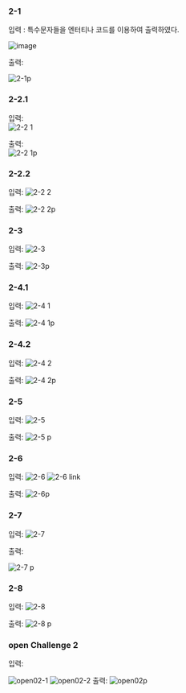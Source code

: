 <h3>2-1</h3> 


입력 : 특수문자들을 엔터티나 코드를 이용하여 출력하였다.



![image](https://github.com/kyksc/Web23/assets/144462053/bbc4d58b-9ff0-443f-a181-64a077a32c08)



출력:

![2-1p](https://github.com/kyksc/Web23/assets/144462053/9ef3400b-a043-44a1-8c2d-b6c8db4fc336)

<h3>2-2.1</h3> 

입력:  
![2-2 1](https://github.com/kyksc/Web23/assets/144462053/4ed6c7c7-8566-4ba1-b9c4-6327765c10c4)


출력:  
![2-2 1p](https://github.com/kyksc/Web23/assets/144462053/9d02b87d-c748-46e9-adc1-a2f2f19b5479)

<h3>2-2.2</h3> 


입력:
![2-2 2](https://github.com/kyksc/Web23/assets/144462053/b9c84010-ff29-4b2f-adf3-b9e8b9a4e0d3)

출력:
![2-2 2p](https://github.com/kyksc/Web23/assets/144462053/fbb9c5d0-aff6-4dcd-9ec6-a230bfc9bd27)

<h3>2-3</h3> 


입력:
![2-3](https://github.com/kyksc/Web23/assets/144462053/e038434f-dfab-4623-8ca7-ca510a4987cd)

출력:
![2-3p](https://github.com/kyksc/Web23/assets/144462053/5c417ae0-ab09-4c9e-9237-abebdc7158ab)


<h3>2-4.1</h3> 


입력:
![2-4 1](https://github.com/kyksc/Web23/assets/144462053/bf38e5fb-df35-479f-9f03-c96b71b60977)

출력:
![2-4 1p](https://github.com/kyksc/Web23/assets/144462053/b644038a-6fed-4ee5-8965-5f2cb289979d)

<h3>2-4.2</h3> 


입력:
![2-4 2](https://github.com/kyksc/Web23/assets/144462053/eab465c0-69c3-4fc5-9675-6f7677a622d1)

출력:
![2-4 2p](https://github.com/kyksc/Web23/assets/144462053/fa9dd956-2609-41cf-b693-a1f834a4866a)


<h3>2-5</h3> 


입력:
![2-5](https://github.com/kyksc/Web23/assets/144462053/db95d403-f582-42af-9526-40aca79d18cf)

출력:
![2-5 p](https://github.com/kyksc/Web23/assets/144462053/97669762-776c-41ea-98ed-c6f969738877)


<h3>2-6</h3> 


입력:
![2-6](https://github.com/kyksc/Web23/assets/144462053/8c1d00d8-16a6-475a-b465-7f0666814e42)
![2-6 link](https://github.com/kyksc/Web23/assets/144462053/38790f2b-78c7-473d-828a-789adc2d00b1)

출력:
![2-6p](https://github.com/kyksc/Web23/assets/144462053/18ef79bc-031a-4166-afaf-e55599ccc8b5)


<h3>2-7</h3>


입력:
![2-7](https://github.com/kyksc/Web23/assets/144462053/20d63f93-db11-4c81-a940-b816398d2dbb)

출력:

![2-7 p](https://github.com/kyksc/Web23/assets/144462053/5bbc6d9b-2973-462d-b8c8-b321ec2e405a)

<h3>2-8</h3>


입력:
![2-8](https://github.com/kyksc/Web23/assets/144462053/eb9e95f7-69c8-47c1-b1f6-bc6eaf718251)

출력:
![2-8 p](https://github.com/kyksc/Web23/assets/144462053/75c25136-edc1-4d00-b44e-ed44d701ee79)


<h3>open Challenge 2</h3> 


입력:

![open02-1](https://github.com/kyksc/Web23/assets/144462053/77abfbb5-4eed-45be-99bf-3f327a2bfd05)
![open02-2](https://github.com/kyksc/Web23/assets/144462053/d770a82a-d64e-4e58-9c6b-bca8a18dfe09)
출력:
![open02p](https://github.com/kyksc/Web23/assets/144462053/197fa383-d9b3-414f-9d2f-60687937205c)


